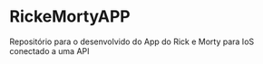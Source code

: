 # RickeMortyAPP
Repositório para o desenvolvido do App do Rick e Morty para IoS conectado a uma API

